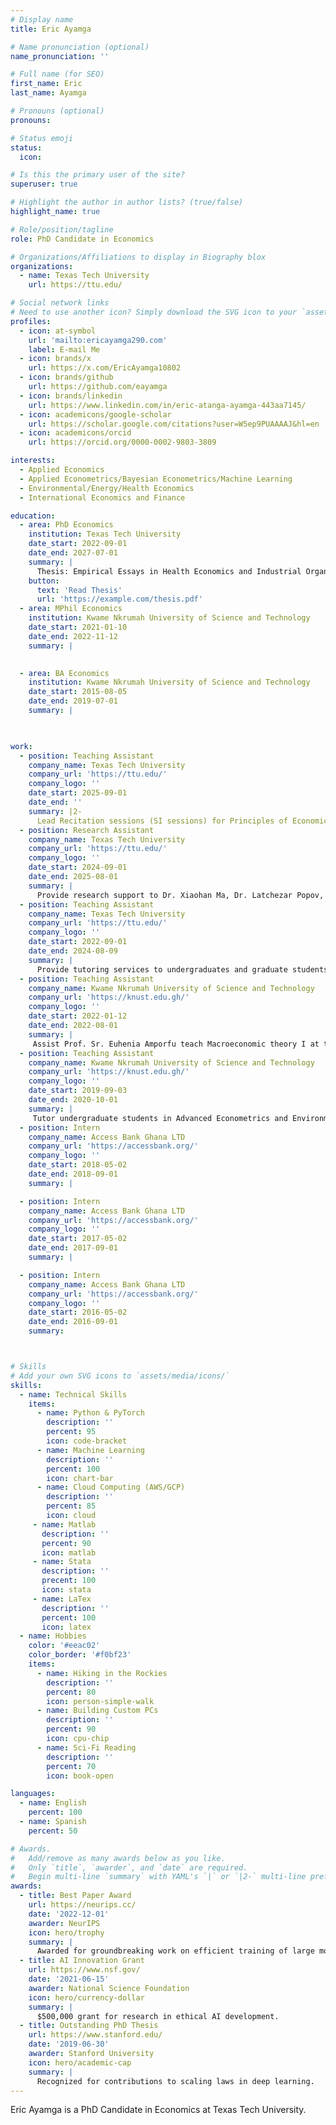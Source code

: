 ```yaml
---
# Display name
title: Eric Ayamga

# Name pronunciation (optional)
name_pronunciation: ''

# Full name (for SEO)
first_name: Eric
last_name: Ayamga

# Pronouns (optional)
pronouns: 

# Status emoji
status:
  icon: 

# Is this the primary user of the site?
superuser: true

# Highlight the author in author lists? (true/false)
highlight_name: true

# Role/position/tagline
role: PhD Candidate in Economics

# Organizations/Affiliations to display in Biography blox
organizations:
  - name: Texas Tech University
    url: https://ttu.edu/

# Social network links
# Need to use another icon? Simply download the SVG icon to your `assets/media/icons/` folder.
profiles:
  - icon: at-symbol
    url: 'mailto:ericayamga290.com'
    label: E-mail Me
  - icon: brands/x
    url: https://x.com/EricAyamga10802
  - icon: brands/github
    url: https://github.com/eayamga
  - icon: brands/linkedin
    url: https://www.linkedin.com/in/eric-atanga-ayamga-443aa7145/
  - icon: academicons/google-scholar
    url: https://scholar.google.com/citations?user=W5ep9PUAAAAJ&hl=en
  - icon: academicons/orcid
    url: https://orcid.org/0000-0002-9803-3809

interests:
  - Applied Economics
  - Applied Econometrics/Bayesian Econometrics/Machine Learning
  - Environmental/Energy/Health Economics
  - International Economics and Finance

education:
  - area: PhD Economics
    institution: Texas Tech University
    date_start: 2022-09-01
    date_end: 2027-07-01
    summary: |
      Thesis: Empirical Essays in Health Economics and Industrial Organization.
    button:
      text: 'Read Thesis'
      url: 'https://example.com/thesis.pdf'
  - area: MPhil Economics
    institution: Kwame Nkrumah University of Science and Technology
    date_start: 2021-01-10
    date_end: 2022-11-12
    summary: |
      

  - area: BA Economics
    institution: Kwame Nkrumah University of Science and Technology
    date_start: 2015-08-05
    date_end: 2019-07-01
    summary: |
      


work:
  - position: Teaching Assistant
    company_name: Texas Tech University
    company_url: 'https://ttu.edu/'
    company_logo: ''
    date_start: 2025-09-01
    date_end: ''
    summary: |2-
      Lead Recitation sessions (SI sessions) for Principles of Economics, Assign homeworks, midterms, and exams.
  - position: Research Assistant
    company_name: Texas Tech University
    company_url: 'https://ttu.edu/'
    company_logo: ''
    date_start: 2024-09-01
    date_end: 2025-08-01
    summary: |
      Provide research support to Dr. Xiaohan Ma, Dr. Latchezar Popov, and Dr. Frank Cierliero.
  - position: Teaching Assistant
    company_name: Texas Tech University
    company_url: 'https://ttu.edu/'
    company_logo: ''
    date_start: 2022-09-01
    date_end: 2024-08-09
    summary: |
      Provide tutoring services to undergraduates and graduate students in Macroeconomics I, Game theory, and Macroeconomics I
  - position: Teaching Assistant
    company_name: Kwame Nkrumah University of Science and Technology
    company_url: 'https://knust.edu.gh/'
    company_logo: ''
    date_start: 2022-01-12
    date_end: 2022-08-01
    summary: |
     Assist Prof. Sr. Euhenia Amporfu teach Macroeconomic theory I at the graduate level
  - position: Teaching Assistant
    company_name: Kwame Nkrumah University of Science and Technology
    company_url: 'https://knust.edu.gh/'
    company_logo: ''
    date_start: 2019-09-03
    date_end: 2020-10-01
    summary: |
     Tutor undergraduate students in Advanced Econometrics and Environmental and Resource Economics
  - position: Intern
    company_name: Access Bank Ghana LTD
    company_url: 'https://accessbank.org/'
    company_logo: ''
    date_start: 2018-05-02
    date_end: 2018-09-01
    summary: |

  - position: Intern
    company_name: Access Bank Ghana LTD
    company_url: 'https://accessbank.org/'
    company_logo: ''
    date_start: 2017-05-02
    date_end: 2017-09-01
    summary: |

  - position: Intern
    company_name: Access Bank Ghana LTD
    company_url: 'https://accessbank.org/'
    company_logo: ''
    date_start: 2016-05-02
    date_end: 2016-09-01
    summary: 



# Skills
# Add your own SVG icons to `assets/media/icons/`
skills:
  - name: Technical Skills
    items:
      - name: Python & PyTorch
        description: ''
        percent: 95
        icon: code-bracket
      - name: Machine Learning
        description: ''
        percent: 100
        icon: chart-bar
      - name: Cloud Computing (AWS/GCP)
        description: ''
        percent: 85
        icon: cloud
     - name: Matlab
       description: ''
       percent: 90
       icon: matlab
     - name: Stata
       description: ''
       precent: 100
       icon: stata
     - name: LaTex
       description: ''
       percent: 100
       icon: latex
  - name: Hobbies
    color: '#eeac02'
    color_border: '#f0bf23'
    items:
      - name: Hiking in the Rockies
        description: ''
        percent: 80
        icon: person-simple-walk
      - name: Building Custom PCs
        description: ''
        percent: 90
        icon: cpu-chip
      - name: Sci-Fi Reading
        description: ''
        percent: 70
        icon: book-open

languages:
  - name: English
    percent: 100
  - name: Spanish
    percent: 50

# Awards.
#   Add/remove as many awards below as you like.
#   Only `title`, `awarder`, and `date` are required.
#   Begin multi-line `summary` with YAML's `|` or `|2-` multi-line prefix and indent 2 spaces below.
awards:
  - title: Best Paper Award
    url: https://neurips.cc/
    date: '2022-12-01'
    awarder: NeurIPS
    icon: hero/trophy
    summary: |
      Awarded for groundbreaking work on efficient training of large models.
  - title: AI Innovation Grant
    url: https://www.nsf.gov/
    date: '2021-06-15'
    awarder: National Science Foundation
    icon: hero/currency-dollar
    summary: |
      $500,000 grant for research in ethical AI development.
  - title: Outstanding PhD Thesis
    url: https://www.stanford.edu/
    date: '2019-06-30'
    awarder: Stanford University
    icon: hero/academic-cap
    summary: |
      Recognized for contributions to scaling laws in deep learning.
---
```


Eric Ayamga is a PhD Candidate in Economics at Texas Tech University.
